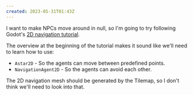 ```yaml
---
created: 2023-05-31T01:43Z
---
```


I want to make NPCs move around in null, so I'm going to try following Godot's [2D navigation tutorial](https://docs.godotengine.org/en/4.0/tutorials/navigation/navigation_introduction_2d.html).

The overview at the beginning of the tutorial makes it sound like we'll need to learn how to use:
* `Astar2D` - So the agents can move between predefined points.
* `NavigationAgent2D` - So the agents can avoid each other.

The 2D navigation mesh should be generated by the Tilemap, so I don't think we'll need to look into that.
